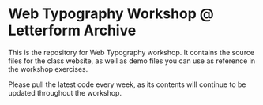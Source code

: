 # Web Typography Workshop @ Letterform Archive

This is the repository for Web Typography workshop. It contains the source files for the class website, as well as demo files you can use as reference in the workshop exercises.

Please pull the latest code every week, as its contents will continue to be updated throughout the workshop.
